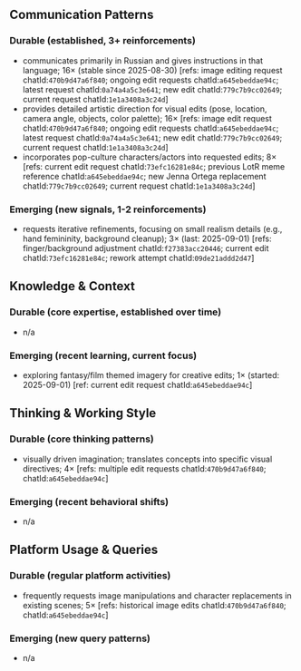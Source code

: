 ## Communication Patterns
### Durable (established, 3+ reinforcements)
- communicates primarily in Russian and gives instructions in that language; 16× (stable since 2025-08-30) [refs: image editing request chatId:`470b9d47a6f840`; ongoing edit requests chatId:`a645ebeddae94c`; latest request chatId:`0a74a4a5c3e641`; new edit chatId:`779c7b9cc02649`; current request chatId:`1e1a3408a3c24d`]
- provides detailed artistic direction for visual edits (pose, location, camera angle, objects, color palette); 16× [refs: image edit request chatId:`470b9d47a6f840`; ongoing edit requests chatId:`a645ebeddae94c`; latest request chatId:`0a74a4a5c3e641`; new edit chatId:`779c7b9cc02649`; current request chatId:`1e1a3408a3c24d`]
- incorporates pop-culture characters/actors into requested edits; 8× [refs: current edit request chatId:`73efc16281e84c`; previous LotR meme reference chatId:`a645ebeddae94c`; new Jenna Ortega replacement chatId:`779c7b9cc02649`; current request chatId:`1e1a3408a3c24d`]

### Emerging (new signals, 1-2 reinforcements)
- requests iterative refinements, focusing on small realism details (e.g., hand femininity, background cleanup); 3× (last: 2025-09-01) [refs: finger/background adjustment chatId:`f27383acc20446`; current edit chatId:`73efc16281e84c`; rework attempt chatId:`09de21addd2d47`]

## Knowledge & Context
### Durable (core expertise, established over time)
- n/a

### Emerging (recent learning, current focus)
- exploring fantasy/film themed imagery for creative edits; 1× (started: 2025-09-01) [ref: current edit request chatId:`a645ebeddae94c`]

## Thinking & Working Style
### Durable (core thinking patterns)
- visually driven imagination; translates concepts into specific visual directives; 4× [refs: multiple edit requests chatId:`470b9d47a6f840`; chatId:`a645ebeddae94c`]

### Emerging (recent behavioral shifts)
- n/a

## Platform Usage & Queries
### Durable (regular platform activities)
- frequently requests image manipulations and character replacements in existing scenes; 5× [refs: historical image edits chatId:`470b9d47a6f840`; chatId:`a645ebeddae94c`]

### Emerging (new query patterns)
- n/a